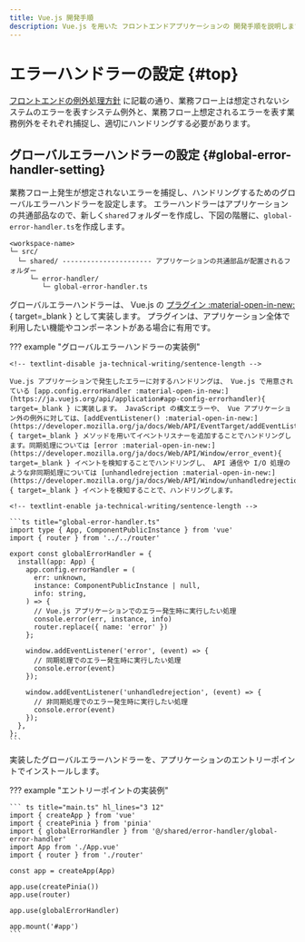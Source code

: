 ```yaml
---
title: Vue.js 開発手順
description: Vue.js を用いた フロントエンドアプリケーションの 開発手順を説明します。
---
```


<!-- cSpell:ignore unhandledrejection -->

# エラーハンドラーの設定 {#top}

[フロントエンドの例外処理方針](../../../app-architecture/client-side-rendering/global-function/exception-handling.md#frontend-error-handling-policy)
に記載の通り、業務フロー上は想定されないシステムのエラーを表すシステム例外と、業務フロー上想定されるエラーを表す業務例外をそれぞれ捕捉し、適切にハンドリングする必要があります。

## グローバルエラーハンドラーの設定 {#global-error-handler-setting}

業務フロー上発生が想定されないエラーを捕捉し、ハンドリングするためのグローバルエラーハンドラーを設定します。
エラーハンドラーはアプリケーションの共通部品なので、新しく`shared`フォルダーを作成し、下図の階層に、`global-error-handler.ts`を作成します。

``` text title="フォルダー構造" linenums="0"
<workspace-name>
└─ src/
  └─ shared/ ---------------------- アプリケーションの共通部品が配置されるフォルダー
     └─ error-handler/
        └─ global-error-handler.ts
```

グローバルエラーハンドラーは、 Vue.js の [プラグイン :material-open-in-new:](https://ja.vuejs.org/guide/reusability/plugins){ target=_blank } として実装します。
プラグインは、アプリケーション全体で利用したい機能やコンポーネントがある場合に有用です。

<!-- textlint-disable ja-technical-writing/sentence-length -->

??? example "グローバルエラーハンドラーの実装例"

    <!-- textlint-disable ja-technical-writing/sentence-length -->

    Vue.js アプリケーションで発生したエラーに対するハンドリングは、 Vue.js で用意されている [app.config.errorHandler :material-open-in-new:](https://ja.vuejs.org/api/application#app-config-errorhandler){ target=_blank } に実装します。 JavaScript の構文エラーや、 Vue アプリケーション外の例外に対しては、[addEventListener() :material-open-in-new:](https://developer.mozilla.org/ja/docs/Web/API/EventTarget/addEventListener){ target=_blank } メソッドを用いてイベントリスナーを追加することでハンドリングします。同期処理については [error :material-open-in-new:](https://developer.mozilla.org/ja/docs/Web/API/Window/error_event){ target=_blank } イベントを検知することでハンドリングし、 API 通信や I/O 処理のような非同期処理については [unhandledrejection :material-open-in-new:](https://developer.mozilla.org/ja/docs/Web/API/Window/unhandledrejection_event){ target=_blank } イベントを検知することで、ハンドリングします。

    <!-- textlint-enable ja-technical-writing/sentence-length -->

    ```ts title="global-error-handler.ts"
    import type { App, ComponentPublicInstance } from 'vue'
    import { router } from '../../router'

    export const globalErrorHandler = {
      install(app: App) {
        app.config.errorHandler = (
          err: unknown,
          instance: ComponentPublicInstance | null,
          info: string,
        ) => {
          // Vue.js アプリケーションでのエラー発生時に実行したい処理
          console.error(err, instance, info)
          router.replace({ name: 'error' })
        };

        window.addEventListener('error', (event) => {
          // 同期処理でのエラー発生時に実行したい処理
          console.error(event)
        });

        window.addEventListener('unhandledrejection', (event) => {
          // 非同期処理でのエラー発生時に実行したい処理
          console.error(event)
        });
      },
    };
    ```

<!-- textlint-enable ja-technical-writing/sentence-length -->

実装したグローバルエラーハンドラーを、アプリケーションのエントリーポイントでインストールします。

??? example "エントリーポイントの実装例"

    ``` ts title="main.ts" hl_lines="3 12"
    import { createApp } from 'vue'
    import { createPinia } from 'pinia'
    import { globalErrorHandler } from '@/shared/error-handler/global-error-handler'
    import App from './App.vue'
    import { router } from './router'

    const app = createApp(App)

    app.use(createPinia())
    app.use(router)

    app.use(globalErrorHandler)

    app.mount('#app')
    ```
